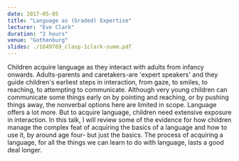 ```yaml
---
date: 2017-05-05
title: "Language as (Graded) Expertise"
lecturer: "Eve Clark"
duration: "2 hours"
venue: "Gothenburg"
slides: ./1649769_clasp-1clark-summ.pdf
---
```




Children acquire language as they interact with adults from infancy onwards. Adults-parents and caretakers-are 'expert speakers' and they guide children's earliest steps in interaction, from gaze, to smiles, to reaching, to attempting to communicate. Although very young children can communicate some things early on by pointing and reaching, or by pushing things away, the nonverbal options here are limited in scope. Language offers a lot more. But to acquire language, children need extensive exposure in interaction. In this talk, I will review some of the evidence for how children manage the complex feat of acquiring the basics of a language and how to use it, by around age four- but just the basics. The process of acquiring a language, for all the things we can learn to do with language, lasts a good deal longer.




